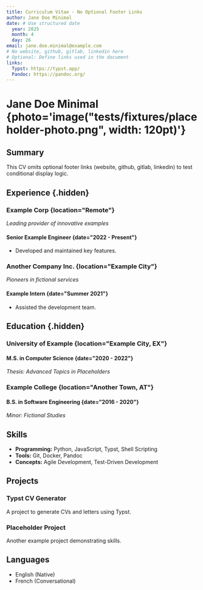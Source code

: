 ```yaml
---
title: Curriculum Vitae - No Optional Footer Links
author: Jane Doe Minimal
date: # Use structured date
  year: 2025
  month: 4
  day: 26
email: jane.doe.minimal@example.com
# No website, github, gitlab, linkedin here
# Optional: Define links used in the document
links:
  Typst: https://typst.app/
  Pandoc: https://pandoc.org/
---
```


# Jane Doe Minimal {photo='image("tests/fixtures/placeholder-photo.png", width: 120pt)'}

## Summary

This CV omits optional footer links (website, github, gitlab, linkedin) to test conditional display logic.

## Experience {.hidden}

### Example Corp {location="Remote"}
*Leading provider of innovative examples*

#### Senior Example Engineer {date="2022 - Present"}
-   Developed and maintained key features.

### Another Company Inc. {location="Example City"}
*Pioneers in fictional services*

#### Example Intern {date="Summer 2021"}
-   Assisted the development team.

## Education {.hidden}

### University of Example {location="Example City, EX"}

#### M.S. in Computer Science {date="2020 - 2022"}
*Thesis: Advanced Topics in Placeholders*

### Example College {location="Another Town, AT"}

#### B.S. in Software Engineering {date="2016 - 2020"}
*Minor: Fictional Studies*

## Skills

-   **Programming:** Python, JavaScript, Typst, Shell Scripting
-   **Tools:** Git, Docker, Pandoc
-   **Concepts:** Agile Development, Test-Driven Development

## Projects

### Typst CV Generator

A project to generate CVs and letters using Typst.

### Placeholder Project

Another example project demonstrating skills.

## Languages

-   English (Native)
-   French (Conversational)
